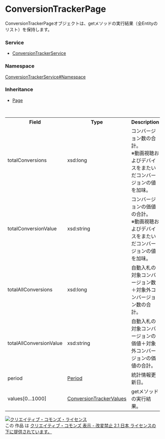 # ConversionTrackerPage
ConversionTrackerPageオブジェクトは、getメソッドの実行結果（全Entityのリスト）を保持します。

### Service
+ [ConversionTrackerService](../../services/ConversionTrackerService.md)

### Namespace
[ConversionTrackerService#Namespace](../../services/ConversionTrackerService.md#namespace)

### Inheritance
+ [Page](../Common/Page.md)

<table>
 <tr>
  <th>Field</th>
  <th>Type</th>
  <th>Description</th>
 </tr>
 <tr>
  <td>totalConversions</td>
  <td>xsd:long</td>
  <td>コンバージョン数の合計。<br>※動画視聴およびデバイスをまたいだコンバージョンの値を加味。</td>
 </tr>
 <tr>
  <td>totalConversionValue</td>
  <td>xsd:string</td>
  <td>コンバージョンの価値の合計。<br>※動画視聴およびデバイスをまたいだコンバージョンの値を加味。</td>
 </tr>
 <tr>
  <td>totalAllConversions</td>
  <td>xsd:long</td>
  <td>自動入札の対象コンバージョン数＋対象外コンバージョン数の合計。</td>
 </tr>
 <tr>
  <td>totalAllConversionValue</td>
  <td>xsd:string</td>
  <td>自動入札の対象コンバージョンの価値＋対象外コンバージョンの価値の合計。</td>
 </tr>
 <tr>
  <td>period</td>
  <td><a href="./Period.md">Period</a></td>
  <td>統計情報更新日。</td>
 </tr>
 <tr>
  <td>values[0...1000]</td>
  <td><a href="./ConversionTrackerValues.md">ConversionTrackerValues</a></td>
  <td>getメソッドの実行結果。</td>
 </tr>
</table>

<a rel="license" href="http://creativecommons.org/licenses/by-nd/2.1/jp/"><img alt="クリエイティブ・コモンズ・ライセンス" style="border-width:0" src="https://i.creativecommons.org/l/by-nd/2.1/jp/88x31.png" /></a><br />この 作品 は <a rel="license" href="http://creativecommons.org/licenses/by-nd/2.1/jp/">クリエイティブ・コモンズ 表示 - 改変禁止 2.1 日本 ライセンスの下に提供されています。</a>

